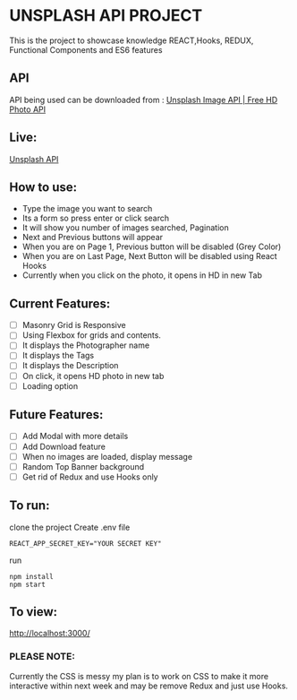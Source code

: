 # UNSPLASH API PROJECT

This is the project to showcase knowledge REACT,Hooks, REDUX, Functional Components and ES6 features

## API

API being used can be downloaded from : [Unsplash Image API | Free HD Photo API](https://unsplash.com/developers)

## Live:

[Unsplash API](https://devpatel-unsplash.netlify.app)

## How to use:

- Type the image you want to search
- Its a form so press enter or click search
- It will show you number of images searched, Pagination
- Next and Previous buttons will appear
- When you are on Page 1, Previous button will be disabled (Grey Color)
- When you are on Last Page, Next Button will be disabled using React Hooks
- Currently when you click on the photo, it opens in HD in new Tab

## Current Features:

- [ ] Masonry Grid is Responsive
- [ ] Using Flexbox for grids and contents.
- [ ] It displays the Photographer name
- [ ] It displays the Tags
- [ ] It displays the Description
- [ ] On click, it opens HD photo in new tab
- [ ] Loading option

## Future Features:

- [ ] Add Modal with more details
- [ ] Add Download feature
- [ ] When no images are loaded, display message
- [ ] Random Top Banner background
- [ ] Get rid of Redux and use Hooks only

## To run:

clone the project
Create .env file

```
REACT_APP_SECRET_KEY="YOUR SECRET KEY"
```

run

```
npm install
npm start
```

## To view:

[http://localhost:3000/](http://localhost:3000/)

### PLEASE NOTE:

Currently the CSS is messy my plan is to work on CSS to make it more interactive within next week and may be remove Redux and just use Hooks.
